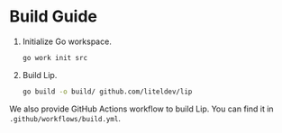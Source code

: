 # Build Guide

1. Initialize Go workspace.

    ```bash
    go work init src
    ```

2. Build Lip.

    ```bash
    go build -o build/ github.com/liteldev/lip
    ```

We also provide GitHub Actions workflow to build Lip. You can find it in `.github/workflows/build.yml`.
